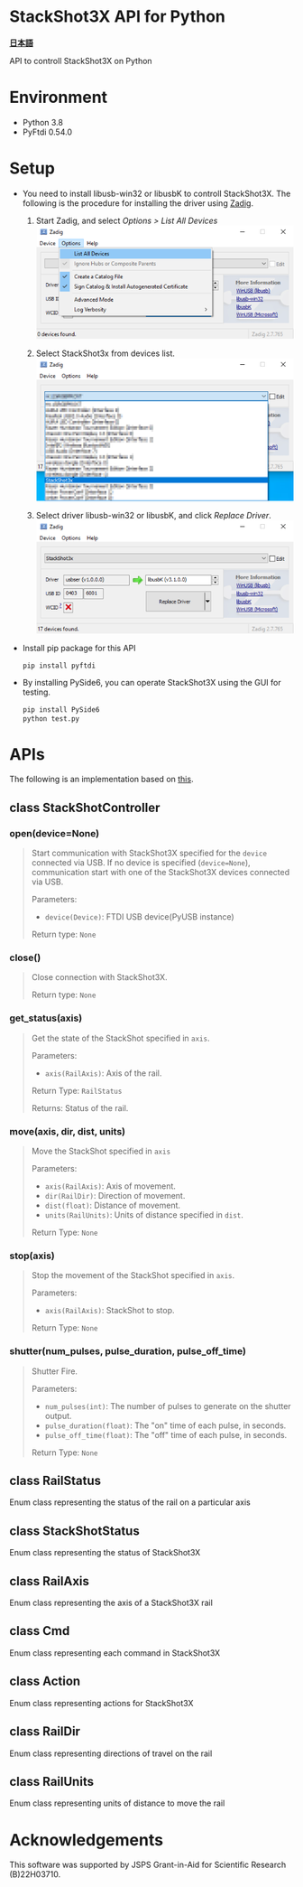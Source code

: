 # StackShot3X API for Python
[**日本語**](./README.ja.md)

API to controll StackShot3X on Python


# Environment
+ Python 3.8
+ PyFtdi 0.54.0


# Setup
+ You need to install libusb-win32 or libusbK to controll StackShot3X. The following is the procedure for installing the driver using [Zadig](https://zadig.akeo.ie/).
	1. Start Zadig, and select *Options > List All Devices*
	![](/doc/images/step1.png)

	1. Select StackShot3x from devices list.
	![](/doc/images/step2.png)

	1. Select driver libusb-win32 or libusbK, and click *Replace Driver*.
	![](/doc/images/step3.png)


+ Install pip package for this API
	```
	pip install pyftdi
	```


+ By installing PySide6, you can operate StackShot3X using the GUI for testing.
	```
	pip install PySide6
	python test.py
	```

# APIs
The following is an implementation based on [this](https://www.cognisys-inc.com/downloads/stackshot/StackShotCommands_1_2.pdf).


## class StackShotController

### open(device=None)

> Start communication with StackShot3X specified for the `device` connected via USB.
> If no device is specified (`device=None`), communication start with one of the StackShot3X devices connected via USB.
> 
> Parameters:
> - `device(Device)`: FTDI USB device(PyUSB instance)
> 
> Return type: `None`



### close()

> Close connection with StackShot3X.
>
> Return type: `None`


### get_status(axis)

> Get the state of the StackShot specified in `axis`.
>
> Parameters:
> - `axis(RailAxis)`: Axis of the rail.
>
> Return Type: `RailStatus`
>
> Returns: Status of the rail.

### move(axis, dir, dist, units)

> Move the StackShot specified in `axis`
>
> Parameters:
> - `axis(RailAxis)`: Axis of movement.
> - `dir(RailDir)`: Direction of movement.
> - `dist(float)`: Distance of movement.
> - `units(RailUnits)`: Units of distance specified in `dist`.
>
> Return Type: `None`


### stop(axis)

> Stop the movement of the StackShot specified in `axis`.
>
> Parameters:
> - `axis(RailAxis)`: StackShot to stop.
>
> Return Type: `None`

### shutter(num_pulses, pulse_duration, pulse_off_time)

> Shutter Fire.
>
> Parameters:
> - `num_pulses(int)`: The number of pulses to generate on the shutter output.
> - `pulse_duration(float)`: The "on" time of each pulse, in seconds.
> - `pulse_off_time(float)`: The "off" time of each pulse, in seconds.
>
> Return Type: `None`


## class RailStatus

Enum class representing the status of the rail on a particular axis


## class StackShotStatus

Enum class representing the status of StackShot3X


## class RailAxis

Enum class representing the axis of a StackShot3X rail


## class Cmd

Enum class representing each command in StackShot3X


## class Action

Enum class representing actions for StackShot3X


## class RailDir

Enum class representing directions of travel on the rail


## class RailUnits

Enum class representing units of distance to move the rail


# Acknowledgements
This software was supported by JSPS Grant-in-Aid for Scientific Research (B)22H03710.